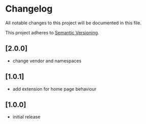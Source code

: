 # Changelog

All notable changes to this project will be documented in this file.

This project adheres to [Semantic Versioning](http://semver.org/).

## [2.0.0]

* change vendor and namespaces

## [1.0.1]

* add extension for home page behaviour

## [1.0.0]

* initial release
